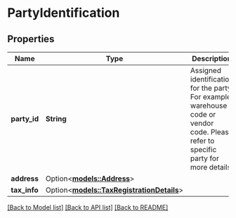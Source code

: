 # PartyIdentification

## Properties

Name | Type | Description | Notes
------------ | ------------- | ------------- | -------------
**party_id** | **String** | Assigned identification for the party. For example, warehouse code or vendor code. Please refer to specific party for more details. | 
**address** | Option<[**models::Address**](Address.md)> |  | [optional]
**tax_info** | Option<[**models::TaxRegistrationDetails**](TaxRegistrationDetails.md)> |  | [optional]

[[Back to Model list]](../README.md#documentation-for-models) [[Back to API list]](../README.md#documentation-for-api-endpoints) [[Back to README]](../README.md)


